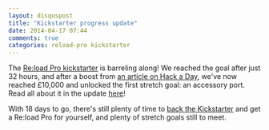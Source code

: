 ```yaml
---
layout: disquspost
title: "Kickstarter progress update"
date: 2014-04-17 07:44
comments: true
categories: reload-pro kickstarter
---
```


The [Re:load Pro kickstarter](https://www.kickstarter.com/projects/nickjohnson/re-load-pro-a-dc-active-load/) is barreling along! We reached the goal after just 32 hours, and after a boost from [an article on Hack a Day](http://hackaday.com/2014/04/16/reload-pro-an-open-source-active-load/), we've now reached £10,000 and unlocked the first stretch goal: an accessory port. Read all about it in the update [here](https://www.kickstarter.com/projects/nickjohnson/re-load-pro-a-dc-active-load/posts/813627)!

With 18 days to go, there's still plenty of time to [back the Kickstarter](https://www.kickstarter.com/projects/nickjohnson/re-load-pro-a-dc-active-load/) and get a Re:load Pro for yourself, and plenty of stretch goals still to meet.
